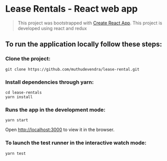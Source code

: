 # Lease Rentals - React web app
> This project was bootstrapped with [Create React App](https://github.com/facebook/create-react-app).
> This project is developed using react and redux

## To run the application locally follow these steps:

### Clone the project:
```shell
git clone https://github.com/muthudevendra/lease-rental.git
```

### Install dependencies through yarn:
```shell
cd lease-rentals
yarn install
```

### Runs the app in the development mode:
```shell
yarn start
```
Open [http://localhost:3000](http://localhost:3000) to view it in the browser.


### To launch the test runner in the interactive watch mode:
```shell
yarn test
```
